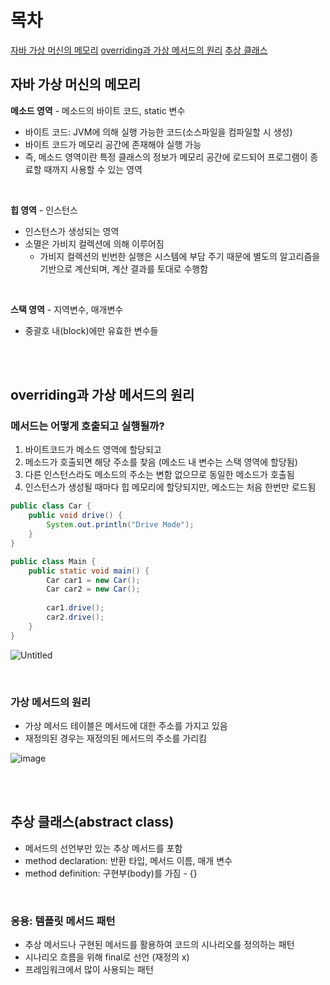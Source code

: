 # 목차

[자바 가상 머신의 메모리](#자바-가상-머신의-메모리)
[overriding과 가상 메서드의 원리](#overriding과-가상-메서드의-원리)
[추상 클래스](#추상-클래스(abstract-class))


## 자바 가상 머신의 메모리

**메소드 영역** -  메소드의 바이트 코드, static 변수 <br>
- 바이트 코드: JVM에 의해 실행 가능한 코드(소스파일을 컴파일할 시 생성)
- 바이트 코드가 메모리 공간에 존재해야 실행 가능
- 즉, 메소드 영역이란 특정 클래스의 정보가 메모리 공간에 로드되어 프로그램이 종료할 때까지 사용할 수 있는 영역

<br>

**힙 영역** - 인스턴스 <br>
- 인스턴스가 생성되는 영역
- 소멸은 가비지 컬렉션에 의해 이루어짐
    - 가비지 컬렉션의 빈번한 실행은 시스템에 부담 주기 때문에 별도의 알고리즘을 기반으로 계산되며, 계산 결과를 토대로 수행함

<br>

**스택 영역** - 지역변수, 매개변수 <br>
- 중괄호 내(block)에만 유효한 변수들

<br>
<br>

## overriding과 가상 메서드의 원리

### 메서드는 어떻게 호출되고 실행될까?

1. 바이트코드가 메소드 영역에 할당되고
2. 메소드가 호출되면 해당 주소를 찾음 (메소드 내 변수는 스택 영역에 할당됨)
3. 다른 인스턴스라도 메소드의 주소는 변함 없으므로 동일한 메소드가 호출됨
4. 인스턴스가 생성될 때마다 힙 메모리에 할당되지만, 메소드는 처음 한번만 로드됨


```java
public class Car {
	public void drive() {
		System.out.println("Drive Mode");
	}
}

public class Main {
	public static void main() {
		Car car1 = new Car();
		Car car2 = new Car();
		
		car1.drive();
		car2.drive();
	}
}
```

![Untitled](https://s3-us-west-2.amazonaws.com/secure.notion-static.com/6e6be821-0336-446e-8233-b2ff6d8cdd14/Untitled.png)

<br>

### 가상 메서드의 원리

- 가상 메서드 테이블은 메서드에 대한 주소를 가지고 있음
- 재정의된 경우는 재정의된 메서드의 주소를 가리킴

![image](https://user-images.githubusercontent.com/56334513/162229790-6d2d23b3-8822-4b82-9d99-90e40ec42aa1.png)


<br>
<br>

## 추상 클래스(abstract class)

- 메서드의 선언부만 있는 추상 메서드를 포함
- method declaration: 반환 타입, 메서드 이름, 매개 변수
- method definition: 구현부(body)를 가짐 - {}

<br>

### 응용: 템플릿 메서드 패턴

- 추상 메서드나 구현된 메서드를 활용하여 코드의 시나리오를 정의하는 패턴
- 시나리오 흐름을 위해 final로 선언 (재정의 x)
- 프레임워크에서 많이 사용되는 패턴

